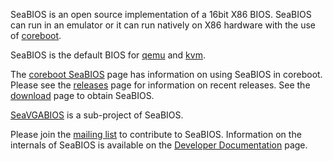 SeaBIOS is an open source implementation of a 16bit X86 BIOS. SeaBIOS
can run in an emulator or it can run natively on X86 hardware with the
use of [coreboot](http://www.coreboot.org/).

SeaBIOS is the default BIOS for [qemu](http://www.qemu.org/) and
[kvm](http://www.linux-kvm.org/).

The [coreboot SeaBIOS](http://www.coreboot.org/SeaBIOS) page has
information on using SeaBIOS in coreboot. Please see the
[releases](Releases.md) page for information on recent releases. See
the [download](Download.md) page to obtain SeaBIOS.

[SeaVGABIOS](SeaVGABIOS.md) is a sub-project of SeaBIOS.

Please join the [mailing list](Mailinglist.md) to contribute to
SeaBIOS. Information on the internals of SeaBIOS is available on the
[Developer Documentation](Developer_Documentation.md) page.
